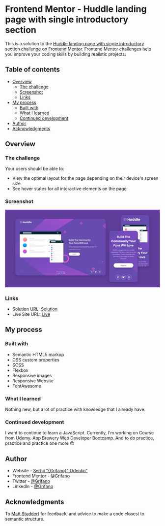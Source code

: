 # Frontend Mentor - Huddle landing page with single introductory section

This is a solution to the [Huddle landing page with single introductory section challenge on Frontend Mentor](https://www.frontendmentor.io/challenges/huddle-landing-page-with-a-single-introductory-section-B_2Wvxgi0). Frontend Mentor challenges help you improve your coding skills by building realistic projects. 

## Table of contents

- [Overview](#overview)
  - [The challenge](#the-challenge)
  - [Screenshot](#screenshot)
  - [Links](#links)
- [My process](#my-process)
  - [Built with](#built-with)
  - [What I learned](#what-i-learned)
  - [Continued development](#continued-development)
- [Author](#author)
- [Acknowledgments](#acknowledgments)

## Overview

### The challenge

Your users should be able to: 

- View the optimal layout for the page depending on their device's screen size
- See hover states for all interactive elements on the page

### Screenshot

![](./images/ScreenShot.jpg)

### Links

- Solution URL: [Solution](https://www.frontendmentor.io/solutions/htmlandcss-bem-scss-hero-section-QX32n0RmU)
- Live Site URL: [Live](https://grifano.github.io/FM__Huddle-landing-page/)

## My process

### Built with

- Semantic HTML5 markup
- CSS custom properties
- SCSS
- Flexbox
- Responsive images
- Responsive Website
- FontAwesome

### What I learned

Nothing new, but a lot of practice with knowledge that I already have.

### Continued development

I want to continue to learn a JavaScript. Currently, I'm working on Course from Udemy. App Brewery Web Developer Bootcamp. And to do practice, practice and practice one more 😉

## Author

- Website - [Serhii "{Grifano}" Orlenko"](https://grifano.webflow.io/)
- Frontend Mentor - [@Grifano](https://www.frontendmentor.io/profile/Grifano)
- Twitter - [@Grifano](https://twitter.com/OrlenkoSerhii)
- LinkedIn - [@Grifano](https://www.linkedin.com/in/serhii-orlenko-44aaa4a3/)

## Acknowledgments

To [Matt Studdert](https://www.frontendmentor.io/profile/mattstuddert) for feedback, and advice to make a code closest to semantic structure.
